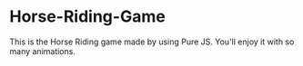 # Horse-Riding-Game
This is the Horse Riding game made by using Pure JS. You'll enjoy it with so many animations. 
